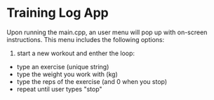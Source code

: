 # Training Log App

Upon running the main.cpp, an user menu will pop up with on-screen instructions. This menu includes the following options:
1. start a new workout and enther the loop:
  * type an exercise (unique string)
  * type the weight you work with (kg)
  * type the reps of the exercise (and 0 when you stop)
  * repeat until user types "stop"

